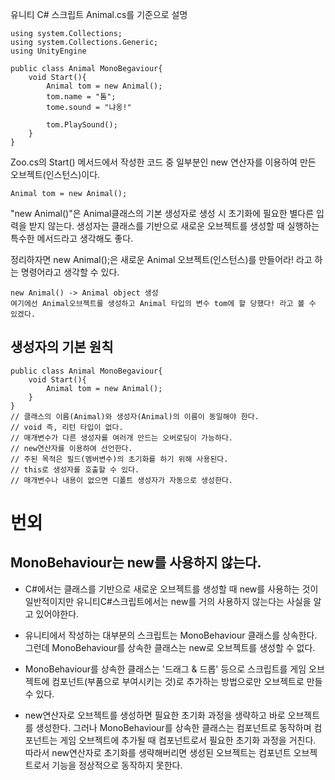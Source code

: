 
유니티 C# 스크립트 Animal.cs를 기준으로 설명

	using system.Collections;
	using system.Collections.Generic;
	using UnityEngine
	
	public class Animal MonoBegaviour{
		void Start(){
			Animal tom = new Animal();
			tom.name = "톰";
			tome.sound = "냐옹!"
			
			tom.PlaySound();
		}
	}

Zoo.cs의 Start() 메서드에서 작성한 코드 중 일부분인
new 연산자를 이용하여 만든 오브젝트(인스턴스)이다.

	Animal tom = new Animal();

"new Animal()"은 Animal클래스의 기본 생성자로 생성 시 초기화에 필요한 별다른 입력을 받지 않는다.
생성자는 클래스를 기반으로 새로운 오브젝트를 생성할 때 실행하는 특수한 메서드라고 생각해도 좋다.

정리하자면 new Animal();은 새로운 Animal 오브젝트(인스턴스)를 만들어라! 라고 하는 명령어라고 생각할 수 있다.

	new Animal() -> Animal object 생성
	여기에선 Animal오브젝트를 생성하고 Animal 타입의 변수 tom에 할 당했다! 라고 볼 수 있겠다.

생성자의 기본 원칙
---
	public class Animal MonoBegaviour{
		void Start(){
			Animal tom = new Animal();
		}
	}
	// 클래스의 이름(Animal)와 생성자(Animal)의 이름이 동일해야 한다.
	// void 즉, 리턴 타입이 없다.
	// 매개변수가 다른 생성자를 여러개 만드는 오버로딩이 가능하다.
	// new연산자를 이용하여 선언한다.
	// 주된 목적은 필드(멤버변수)의 초기화를 하기 위해 사용된다.
	// this로 생성자를 호출할 수 있다.
	// 매개변수나 내용이 없으면 디폴트 생성자가 자동으로 생성한다.

번외
===
MonoBehaviour는 new를 사용하지 않는다.
---------------

- C#에서는 클래스를 기반으로 새로운 오브젝트를 생성할 때 new를 사용하는 것이 일반적이지만 유니티C#스크립트에서는 new를 거의 사용하지 않는다는 사실을 알고 있어야한다.

- 유니티에서 작성하는 대부분의 스크립트는 MonoBehaviour 클래스를 상속한다.
  그런데 MonoBehaviour를 상속한 클래스는 new로 오브젝트를 생성할 수 없다.
- MonoBehaviour를 상속한 클래스는 '드래그 & 드롭' 등으로 스크립트를
  게임 오브젝트에 컴포넌트(부품으로 부여시키는 것)로 추가하는 방법으로만 오브젝트로 만들 수 있다.

- new연산자로 오브젝트를 생성하면 필요한 초기화 과정을 생략하고 바로 오브젝트를 생성한다.
  그러나 MonoBehaviour를 상속한 클래스는 컴포넌트로 동작하며 컴포넌트는  게임 오브젝트에 추가될 때 컴포넌트로서 필요한 초기화 과정을 거친다.
  따라서 new연산자로 초기화를 생략해버리면 생성된 오브젝트는 컴포넌트 오브젝트로서 기능을 정상적으로 동작하지 못한다.
